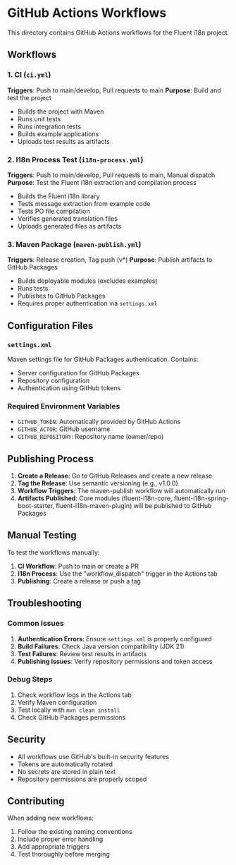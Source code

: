 # GitHub Actions Workflows

This directory contains GitHub Actions workflows for the Fluent i18n project.

## Workflows

### 1. CI (`ci.yml`)
**Triggers**: Push to main/develop, Pull requests to main
**Purpose**: Build and test the project

- Builds the project with Maven
- Runs unit tests
- Runs integration tests
- Builds example applications
- Uploads test results as artifacts

### 2. I18n Process Test (`i18n-process.yml`)
**Triggers**: Push to main/develop, Pull requests to main, Manual dispatch
**Purpose**: Test the Fluent i18n extraction and compilation process

- Builds the Fluent i18n library
- Tests message extraction from example code
- Tests PO file compilation
- Verifies generated translation files
- Uploads generated files as artifacts

### 3. Maven Package (`maven-publish.yml`)
**Triggers**: Release creation, Tag push (v*)
**Purpose**: Publish artifacts to GitHub Packages

- Builds deployable modules (excludes examples)
- Runs tests
- Publishes to GitHub Packages
- Requires proper authentication via `settings.xml`

## Configuration Files

### `settings.xml`
Maven settings file for GitHub Packages authentication. Contains:
- Server configuration for GitHub Packages
- Repository configuration
- Authentication using GitHub tokens

### Required Environment Variables
- `GITHUB_TOKEN`: Automatically provided by GitHub Actions
- `GITHUB_ACTOR`: GitHub username
- `GITHUB_REPOSITORY`: Repository name (owner/repo)

## Publishing Process

1. **Create a Release**: Go to GitHub Releases and create a new release
2. **Tag the Release**: Use semantic versioning (e.g., v1.0.0)
3. **Workflow Triggers**: The maven-publish workflow will automatically run
4. **Artifacts Published**: Core modules (fluent-i18n-core, fluent-i18n-spring-boot-starter, fluent-i18n-maven-plugin) will be published to GitHub Packages

## Manual Testing

To test the workflows manually:

1. **CI Workflow**: Push to main or create a PR
2. **I18n Process**: Use the "workflow_dispatch" trigger in the Actions tab
3. **Publishing**: Create a release or push a tag

## Troubleshooting

### Common Issues

1. **Authentication Errors**: Ensure `settings.xml` is properly configured
2. **Build Failures**: Check Java version compatibility (JDK 21)
3. **Test Failures**: Review test results in artifacts
4. **Publishing Issues**: Verify repository permissions and token access

### Debug Steps

1. Check workflow logs in the Actions tab
2. Verify Maven configuration
3. Test locally with `mvn clean install`
4. Check GitHub Packages permissions

## Security

- All workflows use GitHub's built-in security features
- Tokens are automatically rotated
- No secrets are stored in plain text
- Repository permissions are properly scoped

## Contributing

When adding new workflows:
1. Follow the existing naming conventions
2. Include proper error handling
3. Add appropriate triggers
4. Test thoroughly before merging 